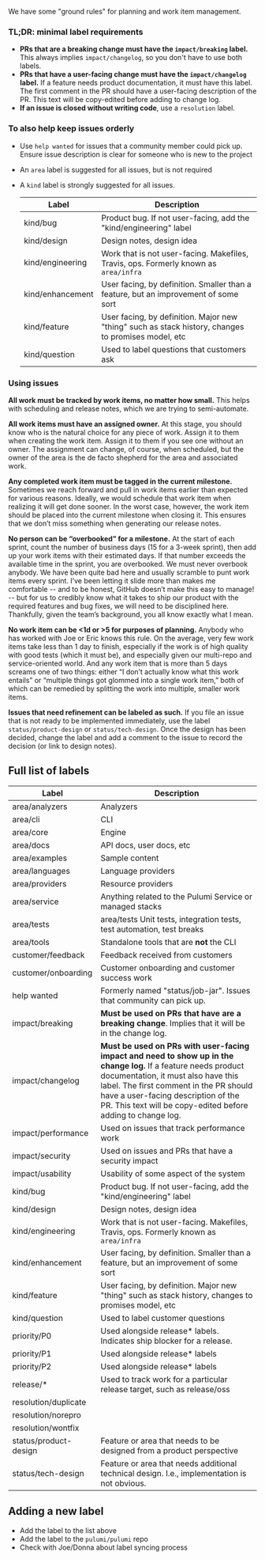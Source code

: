 We have some "ground rules" for planning and work item management.

### TL;DR: minimal label requirements

- **PRs that are a breaking change must have the `impact/breaking` label.** This always implies `impact/changelog`, so you don't have to use both labels.
- **PRs that have a user-facing change must have the `impact/changelog` label.** If a feature needs product documentation, it must  have this label. The first comment in the PR should have a user-facing description of the PR. This text will be copy-edited before adding to change log.
- **If an issue is closed without writing code**, use a `resolution` label.

### To also help keep issues orderly
- Use `help wanted` for issues that a community member could pick up. Ensure issue description is clear for someone who is new to the project
- An `area` label is suggested for all issues, but is not required
- A `kind` label is strongly suggested for all issues.

   | Label | Description |
   ---------|----------|
   | kind/bug | Product bug. If not user-facing, add the "kind/engineering" label | 
   | kind/design | Design notes, design idea |
   | kind/engineering | Work that is not user-facing. Makefiles, Travis, ops. Formerly known as `area/infra` |
   | kind/enhancement | User facing, by definition. Smaller than a feature, but an improvement of some sort |
   | kind/feature | User facing, by definition. Major new "thing" such as stack history, changes to promises model, etc |
   | kind/question | Used to label questions that customers ask | 

### Using issues

**All work must be tracked by work items, no matter how small.**  This helps with scheduling and release notes, which we are trying to semi-automate.

**All work items must have an assigned owner.**  At this stage, you should know who is the natural choice for any piece of work.  Assign it to them when creating the work item.  Assign it to them if you see one without an owner.  The assignment can change, of course, when scheduled, but the owner of the area is the de facto shepherd for the area and associated work.

**Any completed work item must be tagged in the current milestone.**  Sometimes we reach forward and pull in work items earlier than expected for various reasons.  Ideally, we would schedule that work item when realizing it will get done sooner.  In the worst case, however, the work item should be placed into the current milestone when closing it.  This ensures that we don’t miss something when generating our release notes.

**No person can be “overbooked” for a milestone.**  At the start of each sprint, count the number of business days (15 for a 3-week sprint), then add up your work items with their estimated days.  If that number exceeds the available time in the sprint, you are overbooked.  We must never overbook anybody.  We have been quite bad here and usually scramble to punt work items every sprint.  I’ve been letting it slide more than makes me comfortable -- and to be honest, GitHub doesn’t make this easy to manage! -- but for us to credibly know what it takes to ship our product with the required features and bug fixes, we will need to be disciplined here.  Thankfully, given the team’s background, you all know exactly what I mean.

**No work item can be <1d or >5 for purposes of planning.**  Anybody who has worked with Joe or Eric knows this rule.  On the average, very few work items take less than 1 day to finish, especially if the work is of high quality with good tests (which it must be), and especially given our multi-repo and service-oriented world.  And any work item that is more than 5 days screams one of two things: either “I don’t actually know what this work entails” or “multiple things got glommed into a single work item,” both of which can be remedied by splitting the work into multiple, smaller work items.

**Issues that need refinement can be labeled as such.** If you file an issue that is not ready to be implemented immediately, use the label `status/product-design` or `status/tech-design`. Once the design has been decided, change the label and add a comment to the issue to record the decision (or link to design notes).

## Full list of labels

| Label | Description |
---------|----------|
| area/analyzers | Analyzers |
| area/cli | CLI |
| area/core | Engine |
| area/docs | API docs, user docs, etc |
| area/examples | Sample content |
| area/languages | Language providers | 
| area/providers | Resource providers | 
| area/service | Anything related to the Pulumi Service or managed stacks |
| area/tests | area/tests	Unit tests, integration tests, test automation, test breaks |
| area/tools     | Standalone tools that are **not** the CLI |
| customer/feedback | Feedback received from customers |
| customer/onboarding | Customer onboarding and customer success work |
| help wanted | Formerly named "status/job-jar". Issues that community can pick up. |
| impact/breaking | **Must be used on PRs that have are a breaking change**. Implies that it will be in the change log. |
| impact/changelog | **Must be used on PRs with user-facing impact and need to show up in the change log.** If a feature needs product documentation, it must also have this label. The first comment in the PR should have a user-facing description of the PR. This text will be copy-edited before adding to change log. |
| impact/performance	| Used on issues that track performance work |
| impact/security | Used on issues and PRs that have a security impact |
| impact/usability | Usability of some aspect of the system |
| kind/bug | Product bug. If not user-facing, add the "kind/engineering" label | 
| kind/design | Design notes, design idea |
| kind/engineering | Work that is not user-facing. Makefiles, Travis, ops. Formerly known as `area/infra` |
| kind/enhancement | User facing, by definition. Smaller than a feature, but an improvement of some sort |
| kind/feature | User facing, by definition. Major new "thing" such as stack history, changes to promises model, etc |
| kind/question | Used to label customer questions | 
| priority/P0 | Used alongside release* labels. Indicates ship blocker for a release. |
| priority/P1 | Used alongside release* labels |
| priority/P2 | Used alongside release* labels |
| release/* | Used to track work for a particular release target, such as release/oss |
| resolution/duplicate | |
| resolution/norepro	 || 
| resolution/wontfix	| |
| status/product-design | Feature or area that needs to be designed from a product perspective|
| status/tech-design     | Feature or area that needs additional technical design. I.e., implementation is not obvious. | 


## Adding a new label

- Add the label to the list above
- Add the label to the `pulumi/pulumi` repo
- Check with Joe/Donna about label syncing process